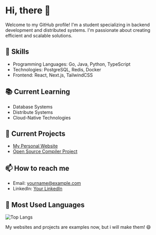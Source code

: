 <!--
**yrris/yrris** is a ✨ _special_ ✨ repository because its `README.md` (this file) appears on your GitHub profile.

Here are some ideas to get you started:

- 🔭 I’m currently working on ...
- 🌱 I’m currently learning ...
- 👯 I’m looking to collaborate on ...
- 🤔 I’m looking for help with ...
- 💬 Ask me about ...
- 📫 How to reach me: ...
- 😄 Pronouns: ...
- ⚡ Fun fact: ...
-->


# Hi, there 👋

Welcome to my GitHub profile! I'm a student specializing in backend development and distributed systems. I'm passionate about creating efficient and scalable solutions.

## 🚀 Skills
- Programming Languages: Go, Java, Python, TypeScript
- Technologies: PostgreSQL, Redis, Docker
- Frontend: React, Next.js, TailwindCSS

## 📚 Current Learning
- Database Systems
- Distribute Systems
- Cloud-Native Technologies

## 🔭 Current Projects
- [My Personal Website](https://mywebsite.com)
- [Open Source Compiler Project](https://github.com/peter1234/compiler-project)

## 📫 How to reach me
- Email: yourname@example.com
- LinkedIn: [Your LinkedIn](https://www.linkedin.com/in/yourprofile)

## 🥤 Most Used Languages

![Top Langs](https://github-readme-stats.vercel.app/api/top-langs/?username=yrris&layout=compact&theme=tokyonight)

My websites and projects are examples now, but i will make them! 😄
